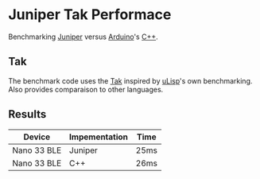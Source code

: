 # Juniper Tak Performace
Benchmarking [Juniper](http://www.juniper-lang.org) versus [Arduino](https://www.arduino.cc/)'s [C++](https://it.wikipedia.org/wiki/C%2B%2B).

## Tak
The benchmark code uses the [Tak](https://en.wikipedia.org/wiki/Tak_(function)) inspired by [uLisp](http://www.ulisp.com/show?1EO1)'s own benchmarking. Also provides comparaison to other languages.
## Results
|Device|Impementation|Time|
|---|---|---|
|Nano 33 BLE|Juniper|25ms|
|Nano 33 BLE|C++|26ms|
